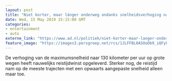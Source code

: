 ```yaml
---
layout: post
title: "Niet korter, maar lánger onderweg ondanks snelheidsverhoging naar 130 km_u"
date: Wed, 15 May 2019 15:15:00 GMT
categories: 
- entertainment 
- auto 
externe_link: "https://www.ad.nl/politiek/niet-korter-maar-langer-onderweg-ondanks-snelheidsverhoging-naar-130-km-u~af14a40c/"
feature_image: "https://images3.persgroep.net/rcs/1JLFFBL0ASOoDb9_iQFyF7sZGtI/diocontent/102761303/_fitwidth/400/?appId=21791a8992982cd8da851550a453bd7f&quality=0.7"
---
```


De verhoging van de maximumsnelheid naar 130 kilometer per uur op grote wegen heeft nauwelijks reistijdwinst opgeleverd. Sterker nog, de reistijd nam op de meeste trajecten met een opwaarts aangepaste snelheid alleen maar toe.

